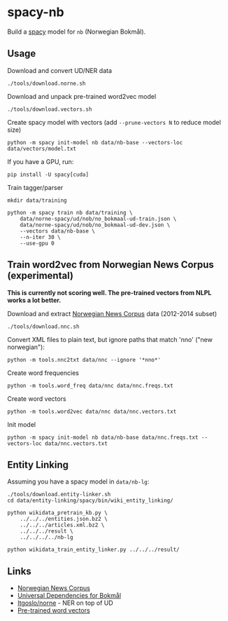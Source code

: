 # spacy-nb

Build a [spacy](https://spacy.io) model for `nb` (Norwegian Bokmål).

## Usage

Download and convert UD/NER data

    ./tools/download.norne.sh

Download and unpack pre-trained word2vec model

    ./tools/download.vectors.sh

Create spacy model with vectors (add `--prune-vectors N` to reduce model size)

    python -m spacy init-model nb data/nb-base --vectors-loc data/vectors/model.txt

If you have a GPU, run:

    pip install -U spacy[cuda]

Train tagger/parser

    mkdir data/training

    python -m spacy train nb data/training \
        data/norne-spacy/ud/nob/no_bokmaal-ud-train.json \
        data/norne-spacy/ud/nob/no_bokmaal-ud-dev.json \
        --vectors data/nb-base \
        --n-iter 30 \
        --use-gpu 0

## Train word2vec from Norwegian News Corpus (experimental)

**This is currently not scoring well. The pre-trained vectors from NLPL works a lot better.**

Download and extract [Norwegian News Corpus][nnc] data (2012-2014 subset)

    ./tools/download.nnc.sh

Convert XML files to plain text, but ignore paths that match 'nno' ("new norwegian"):

    python -m tools.nnc2txt data/nnc --ignore '*nno*'

Create word frequencies

    python -m tools.word_freq data/nnc data/nnc.freqs.txt

Create word vectors

    python -m tools.word2vec data/nnc data/nnc.vectors.txt

Init model

    python -m spacy init-model nb data/nb-base data/nnc.freqs.txt --vectors-loc data/nnc.vectors.txt

## Entity Linking


Assuming you have a spacy model in `data/nb-lg`:

    ./tools/download.entity-linker.sh
    cd data/entity-linking/spacy/bin/wiki_entity_linking/

    python wikidata_pretrain_kb.py \
        ../../../entities.json.bz2 \
        ../../../articles.xml.bz2 \
        ../../../result \
        ../../../../nb-lg

    python wikidata_train_entity_linker.py ../../../result/

## Links

* [Norwegian News Corpus][nnc]
* [Universal Dependencies for Bokmål](https://github.com/UniversalDependencies/UD_Norwegian-Bokmaal)
* [ltgoslo/norne](https://github.com/ltgoslo/norne) - NER on top of UD
* [Pre-trained word vectors](http://vectors.nlpl.eu/repository/)

[nnc]: https://www.nb.no/sprakbanken/show?serial=oai%3Anb.no%3Asbr-4&lang=en

